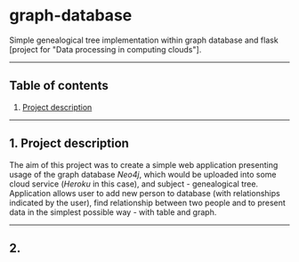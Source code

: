 # graph-database

Simple genealogical tree implementation within graph database and flask [project for "Data processing in computing clouds"]. 

---

## Table of contents
1. [Project description](#description)

---

## 1. Project description <a name="description"></a>

The aim of this project was to create a simple web application presenting usage of the graph database *Neo4j*, 
which would be uploaded into some cloud service (*Heroku* in this case), and subject - genealogical tree.
Application allows user to add new person to database (with relationships indicated by the user), find relationship between two people
and to present data in the simplest possible way - with table and graph.

---

## 2. 
